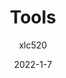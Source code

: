 ---
author: xlc520
title: Tools
description: Tools分类
date: 2022-1-7
category: Tools
tag: Tools
article: true
dateline: true
icon: 
password: 
---